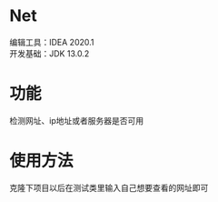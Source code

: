 # Net

编辑工具：IDEA 2020.1  
开发基础：JDK 13.0.2

# 功能

检测网址、ip地址或者服务器是否可用

# 使用方法

克隆下项目以后在测试类里输入自己想要查看的网址即可
